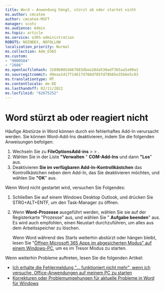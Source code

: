 ```yaml
---
title: Word – Anwendung hängt, stürzt ab oder startet nicht
ms.author: cmcatee
author: cmcatee-MSFT
manager: scotv
ms.audience: Admin
ms.topic: article
ms.service: o365-administration
ROBOTS: NOINDEX, NOFOLLOW
localization_priority: Normal
ms.collection: Adm_O365
ms.custom:
- "9000584"
- "2686"
ms.openlocfilehash: 3289b805d467883dbea28da530adf3b5aa5a99a2
ms.sourcegitcommit: 49eaa1417714617d768df85fd79b65e35b6e5c83
ms.translationtype: MT
ms.contentlocale: de-DE
ms.lasthandoff: 02/11/2022
ms.locfileid: "62675252"
---
```

# <a name="word-crashes-or-doesnt-respond"></a>Word stürzt ab oder reagiert nicht

Häufige Abstürze in Word können durch ein fehlerhaftes Add-In verursacht werden. Sie können Word-Add-Ins deaktivieren, indem Sie die folgenden Anweisungen befolgen:

1. Wechseln Sie zu **FileOptionsAdd-ins** >  > .
2. Wählen Sie in der Liste **"Verwalten** " **COM-Add-Ins** und dann **"Los**" aus.
3. Deaktivieren **Sie im verfügbaren Add-In-Kontrollkästchen** das Kontrollkästchen neben dem Add-In, das Sie deaktivieren möchten, und wählen Sie **"OK**" aus.

Wenn Word nicht gestartet wird, versuchen Sie Folgendes:

1.   Schließen Sie auf einem Windows Desktop Outlook, und drücken Sie STRG+ALT+ENTF, um den Task-Manager zu öffnen. 
2. Wenn **Word-Prozesse** ausgeführt werden, wählen Sie sie auf der Registerkarte "Prozesse" aus, und wählen Sie " **Aufgabe beenden**" aus. Es wird auch empfohlen, einen Neustart durchzuführen, um alles aus dem Arbeitsspeicher zu löschen.

    Wenn Word während des Starts weiterhin abstürzt oder hängen bleibt, lesen Sie "[Öffnen Microsoft 365 Apps im abgesicherten Modus" auf einem Windows-PC](https://support.office.com/article/Open-Office-apps-in-safe-mode-on-a-Windows-PC-dedf944a-5f4b-4afb-a453-528af4f7ac72), um es im Tresor Modus zu starten.

Wenn weiterhin Probleme auftreten, lesen Sie die folgenden Artikel: 
- [Ich erhalte die Fehlermeldung "... funktioniert nicht mehr", wenn ich versuche, Office-Anwendungen auf meinem PC zu starten](https://support.office.com/article/52bd7985-4e99-4a35-84c8-2d9b8301a2fa)
- [Korrekturen oder Problemumgehungen für aktuelle Probleme in Word für Windows](https://support.office.com/article/bf6bf17c-2807-4871-83ce-e337ae8f0b86)